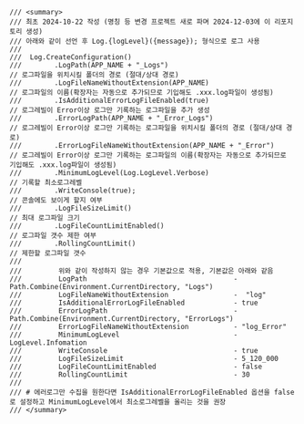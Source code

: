     /// <summary>
    /// 최초 2024-10-22 작성 (명칭 등 변경 프로젝트 새로 파며 2024-12-03에 이 리포지토리 생성)
    /// 아래와 같이 선언 후 Log.{logLevel}({message}); 형식으로 로그 사용
    /// 
    ///  Log.CreateConfiguration()
    ///        .LogPath(APP_NAME + "_Logs")                                // 로그파일을 위치시킬 폴더의 경로 (절대/상대 경로)
    ///        .LogFileNameWithoutExtension(APP_NAME)                      // 로그파일의 이름(확장자는 자동으로 추가되므로 기입해도 .xxx.log파일이 생성됨)
    ///        .IsAdditionalErrorLogFileEnabled(true)                      // 로그레빌이 Error이상 로그만 기록하는 로그파일을 추가 생성
    ///        .ErrorLogPath(APP_NAME + "_Error_Logs")                     // 로그레빌이 Error이상 로그만 기록하는 로그파일을 위치시킬 폴더의 경로 (절대/상대 경로)
    ///        .ErrorLogFileNameWithoutExtension(APP_NAME + "_Error")      // 로그레빌이 Error이상 로그만 기록하는 로그파일의 이름(확장자는 자동으로 추가되므로 기입해도 .xxx.log파일이 생성됨)
    ///        .MinimumLogLevel(Log.LogLevel.Verbose)                      // 기록할 최소로그레벨
    ///        .WriteConsole(true);                                        // 콘솔에도 보이게 할지 여부
    ///        .LogFileSizeLimit()                                         // 최대 로그파일 크기
    ///        .LogFileCountLimitEnabled()                                 // 로그파일 갯수 제한 여부
    ///        .RollingCountLimit()                                        // 제한할 로그파일 갯수
    ///        
    ///         위와 같이 작성하지 않는 경우 기본값으로 적용, 기본값은 아래와 같음
    ///         LogPath                                    - Path.Combine(Environment.CurrentDirectory, "Logs")
    ///         LogFileNameWithoutExtension                -  "log"
    ///         IsAdditionalErrorLogFileEnabled            - true
    ///         ErrorLogPath                               - Path.Combine(Environment.CurrentDirectory, "ErrorLogs")
    ///         ErrorLogFileNameWithoutExtension           - "log_Error"
    ///         MinimumLogLevel                            - LogLevel.Infomation
    ///         WriteConsole                               - true
    ///         LogFileSizeLimit                           - 5_120_000
    ///         LogFileCountLimitEnabled                   - false
    ///         RollingCountLimit                          - 30
    ///         
    /// # 에러로그만 수집을 원한다면 IsAdditionalErrorLogFileEnabled 옵션을 false로 설정하고 MinimumLogLevel에서 최소로그레벨을 올리는 것을 권장
    /// </summary>
